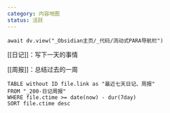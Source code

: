 ```yaml
---
category: 内容地图
status: 活跃
---
```

```dataviewjs
await dv.view("_Obsidian主页/_代码/流动式PARA导航栏")
```

[[日记]]：写下一天的事情

[[周报]]：总结过去的一周


```dataview
TABLE without ID file.link as "最近七天日记、周报"
FROM "_200-日记周报"
WHERE file.ctime >= date(now) - dur(7day)
SORT file.ctime desc
```
